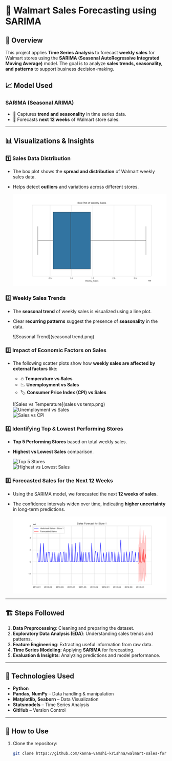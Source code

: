 # 🛒 Walmart Sales Forecasting using SARIMA

## 📌 Overview
This project applies **Time Series Analysis** to forecast **weekly sales** for Walmart stores using the **SARIMA (Seasonal AutoRegressive Integrated Moving Average)** model. The goal is to analyze **sales trends, seasonality, and patterns** to support business decision-making.

## 📈 Model Used
### **SARIMA (Seasonal ARIMA)**
- 📌 Captures **trend and seasonality** in time series data.
- 📌 Forecasts **next 12 weeks** of Walmart store sales.

---

## 📊 Visualizations & Insights

### **1️⃣ Sales Data Distribution**
- The box plot shows the **spread and distribution** of Walmart weekly sales data.
- Helps detect **outliers** and variations across different stores.

  ![Box Plot](boxplot_walmart.png)

### **2️⃣ Weekly Sales Trends**
- The **seasonal trend** of weekly sales is visualized using a line plot.
- Clear **recurring patterns** suggest the presence of **seasonality** in the data.

  ![Seasonal Trend](seasonal trend.png)
### **3️⃣ Impact of Economic Factors on Sales**
- The following scatter plots show how **weekly sales are affected by external factors** like:
  - 🔥 **Temperature vs Sales**
  - 📉 **Unemployment vs Sales**
  - 🏷 **Consumer Price Index (CPI) vs Sales**

  ![Sales vs Temperature](sales vs temp.png)  
  ![Unemployment vs Sales](unemployement_vs_sales.png)  
  ![Sales vs CPI](sales_vs_cpi.png)  

### **4️⃣ Identifying Top & Lowest Performing Stores**
- **Top 5 Performing Stores** based on total weekly sales.
- **Highest vs Lowest Sales** comparison.

  ![Top 5 Stores](top5_stores.png)  
  ![Highest vs Lowest Sales](highest_vs_lowest_sales.png)  

### **5️⃣ Forecasted Sales for the Next 12 Weeks**
- Using the SARIMA model, we forecasted the next **12 weeks of sales**.
- The confidence intervals widen over time, indicating **higher uncertainty** in long-term predictions.

  ![Sales Forecast](https://github.com/kanna-vamshi-krishna/walmart-sales-forecast/blob/main/sarima%20forecast.png?raw=true)  

---

## 🏗 Steps Followed
1. **Data Preprocessing**: Cleaning and preparing the dataset.
2. **Exploratory Data Analysis (EDA)**: Understanding sales trends and patterns.
3. **Feature Engineering**: Extracting useful information from raw data.
4. **Time Series Modeling**: Applying **SARIMA** for forecasting.
5. **Evaluation & Insights**: Analyzing predictions and model performance.

---

## 🚀 Technologies Used
- **Python**
- **Pandas, NumPy** – Data handling & manipulation
- **Matplotlib, Seaborn** – Data Visualization
- **Statsmodels** – Time Series Analysis
- **GitHub** – Version Control

---

## 📌 How to Use
1. Clone the repository:  
   ```bash
   git clone https://github.com/kanna-vamshi-krishna/walmart-sales-forecast.git


